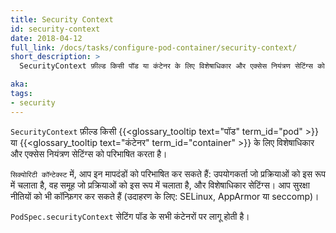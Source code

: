 ```yaml
---
title: Security Context
id: security-context
date: 2018-04-12
full_link: /docs/tasks/configure-pod-container/security-context/
short_description: >
  SecurityContext फ़ील्ड किसी पॉड या कंटेनर के लिए विशेषाधिकार और एक्सेस नियंत्रण सेटिंग्स को परिभाषित करता है।

aka: 
tags:
- security
---
```

 `SecurityContext` फ़ील्ड किसी {{<glossary_tooltip text="पॉड" term_id="pod" >}} या {{<glossary_tooltip text="कंटेनर" term_id="container" >}} के लिए विशेषाधिकार और एक्सेस नियंत्रण सेटिंग्स को परिभाषित करता है।

<!--more-->

`सिक्योरिटी कॉन्टेक्स्ट` में, आप इन मापदंडों को परिभाषित कर सकते हैं: उपयोगकर्ता जो प्रक्रियाओं को इस रूप में चलाता है, वह समूह जो प्रक्रियाओं को इस रूप में चलाता है, और विशेषाधिकार सेटिंग्स। आप सुरक्षा नीतियों को भी कॉन्फ़िगर कर सकते हैं (उदाहरण के लिए: SELinux, AppArmor या seccomp)।

`PodSpec.securityContext` सेटिंग पॉड के सभी कंटेनरों पर लागू होती है।
